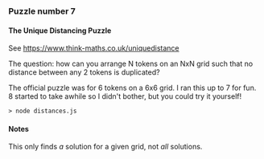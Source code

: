 ### Puzzle number 7
#### The Unique Distancing Puzzle

See https://www.think-maths.co.uk/uniquedistance

The question: how can you arrange N tokens on an NxN grid such that no distance between any 2 tokens is duplicated?

The official puzzle was for 6 tokens on a 6x6 grid. I ran this up to 7 for fun. 8 started to take awhile so I didn't bother, but you could try it yourself!

```> node distances.js```

#### Notes

This only finds *a* solution for a given grid, not *all* solutions. 